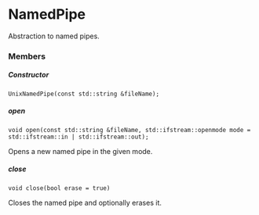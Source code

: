 # NamedPipe

Abstraction to named pipes.

### Members

##### Constructor
```
UnixNamedPipe(const std::string &fileName);
```

##### open
```
void open(const std::string &fileName, std::ifstream::openmode mode = std::ifstream::in | std::ifstream::out);
```
Opens a new named pipe in the given mode.

##### close
```
void close(bool erase = true)
```
Closes the named pipe and optionally erases it.
